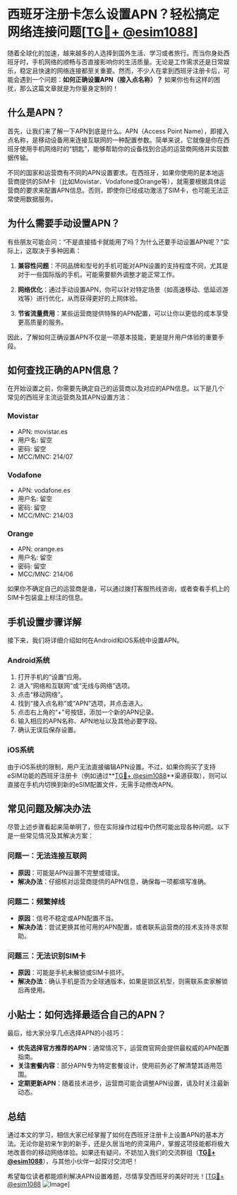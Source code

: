 # 西班牙注册卡怎么设置APN？轻松搞定网络连接问题[[TG💪+ @esim1088](https://t.me/s/esim1088)]

随着全球化的加速，越来越多的人选择到国外生活、学习或者旅行。而当你身处西班牙时，手机网络的顺畅与否直接影响你的生活质量。无论是工作需求还是日常娱乐，稳定且快速的网络连接都至关重要。然而，不少人在拿到西班牙注册卡后，可能会遇到一个问题：**如何正确设置APN（接入点名称）？** 如果你也有这样的困扰，那么这篇文章就是为你量身定制的！

## 什么是APN？

首先，让我们来了解一下APN到底是什么。APN（Access Point Name），即接入点名称，是移动设备用来连接互联网的一种配置参数。简单来说，它就像是你在西班牙使用手机网络时的“钥匙”，能够帮助你的设备找到合适的运营商网络并实现数据传输。

不同的国家和运营商有不同的APN设置要求。在西班牙，如果你使用的是本地运营商提供的SIM卡（比如Movistar、Vodafone或Orange等），就需要根据具体运营商的要求来配置APN信息。否则，即使你已经成功激活了SIM卡，也可能无法正常使用数据服务。

## 为什么需要手动设置APN？

有些朋友可能会问：“不是直接插卡就能用了吗？为什么还要手动设置APN呢？”实际上，这取决于多种因素：

1. **兼容性问题**：不同品牌和型号的手机可能对APN设置的支持程度不同，尤其是对于一些国际版的手机，可能需要额外调整才能正常工作。
   
2. **网络优化**：通过手动设置APN，你可以针对特定场景（如高速移动、低延迟游戏等）进行优化，从而获得更好的上网体验。

3. **节省流量费用**：某些运营商提供特殊的APN配置，可以让你以更低的成本享受更高质量的服务。

因此，了解如何正确设置APN不仅是一项基本技能，更是提升用户体验的重要手段。

## 如何查找正确的APN信息？

在开始设置之前，你需要先确定自己的运营商以及对应的APN信息。以下是几个常见的西班牙主流运营商及其APN设置方法：

### Movistar
- APN: movistar.es
- 用户名: 留空
- 密码: 留空
- MCC/MNC: 214/07

### Vodafone
- APN: vodafone.es
- 用户名: 留空
- 密码: 留空
- MCC/MNC: 214/03

### Orange
- APN: orange.es
- 用户名: 留空
- 密码: 留空
- MCC/MNC: 214/06

如果你不确定自己的运营商是谁，可以通过拨打客服热线咨询，或者查看手机上的SIM卡包装盒上标注的信息。

## 手机设置步骤详解

接下来，我们将详细介绍如何在Android和iOS系统中设置APN。

### Android系统
1. 打开手机的“设置”应用。
2. 进入“网络和互联网”或“无线与网络”选项。
3. 点击“移动网络”。
4. 找到“接入点名称”或“APN”选项，并点击进入。
5. 点击右上角的“+”号按钮，添加一个新的APN记录。
6. 输入相应的APN名称、APN地址以及其他必要字段。
7. 确认无误后保存设置。

### iOS系统
由于iOS系统的限制，用户无法直接编辑APN设置。不过，如果你购买了支持eSIM功能的西班牙注册卡（例如通过**[TG💪+ @esim1088](https://t.me/s/esim1088)**渠道获取），则可以直接在手机内切换到新的eSIM配置文件，无需手动修改APN。

## 常见问题及解决办法

尽管上述步骤看起来简单明了，但在实际操作过程中仍然可能出现各种问题。以下是一些常见情况及其解决方案：

### 问题一：无法连接互联网
- **原因**：可能是APN设置不完整或错误。
- **解决办法**：仔细核对运营商提供的APN信息，确保每一项都填写准确。

### 问题二：频繁掉线
- **原因**：信号不稳定或APN配置不当。
- **解决办法**：尝试更换其他可用的APN配置，或者联系运营商的技术支持寻求帮助。

### 问题三：无法识别SIM卡
- **原因**：可能是手机未解锁或SIM卡损坏。
- **解决办法**：确认手机是否为全球通版本，如果是锁区机型，则需联系卖家解锁后再使用。

## 小贴士：如何选择最适合自己的APN？

最后，给大家分享几点选择APN的小技巧：
- **优先选择官方推荐的APN**：通常情况下，运营商官网会提供最权威的APN配置指南。
- **关注套餐内容**：部分APN专为特定套餐设计，使用前务必了解清楚其适用范围。
- **定期更新APN**：随着技术进步，运营商可能会调整APN设置，请及时关注最新动态。

## 总结

通过本文的学习，相信大家已经掌握了如何在西班牙注册卡上设置APN的基本方法。无论你是初来乍到的新手，还是久居当地的资深用户，掌握这项技能都将极大地改善你的移动网络体验。如果还有疑问，不妨加入我们的交流群组（**[TG💪+ @esim1088](https://t.me/s/esim1088)**），与其他小伙伴一起探讨交流吧！

希望每位读者都能顺利解决APN设置难题，尽情享受西班牙的美好时光！[[TG💪+ @esim1088](https://t.me/s/esim1088) ![Image](https://i.postimg.cc/4NQfJmqS/Snipaste-2025-05-13-00-14-12.png)]